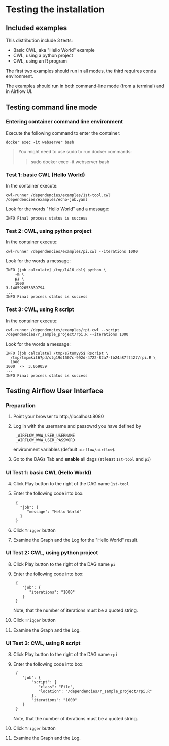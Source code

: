 # Testing the installation
## Included examples
                       
This distribution include 3 tests:

- Basic CWL, aka "Hello World" example
- CWL, using a python project
- CWL, using an R program

The first two examples should run in all modes, the third requires
conda environment.

The examples should run in both command-line mode (from a terminal) 
and in Airflow UI.

## Testing command line mode
### Entering container command line environment

Execute the following command to enter the container:

    docker exec -it webserver bash

> You might need to use sudo to run docker commands:
>
>>    sudo docker exec -it webserver bash

### Test 1: basic CWL (Hello World)
              
In the container execute:

    cwl-runner /dependencies/examples/1st-tool.cwl /dependencies/examples/echo-job.yaml

Look for the words "Hello World" and a message:

    INFO Final process status is success

### Test 2: CWL, using python project 
              
In the container execute:

    cwl-runner /dependencies/examples/pi.cwl --iterations 1000

Look for the words a message:

    INFO [job calculate] /tmp/l416_dsl$ python \
        -m \
        pi \
        1000
    3.140592653839794
    ...
    INFO Final process status is success

### Test 3: CWL, using R script 
              
In the container execute:

    cwl-runner /dependencies/examples/rpi.cwl --script /dependencies/r_sample_project/rpi.R --iterations 1000

Look for the words a message:

    INFO [job calculate] /tmp/s7tumyy5$ Rscript \
      /tmp/tmpmkit67pd/stg19d1507c-992d-4722-82a7-fb24a87ff427/rpi.R \
      1000
    1000  ->  3.059059 
    ...
    INFO Final process status is success


## Testing Airflow User Interface
                                           
### Preparation

1. Point your browser to http://localhost:8080
                                          
2. Log in with the username and passowrd you have defined by 

        _AIRFLOW_WWW_USER_USERNAME
        _AIRFLOW_WWW_USER_PASSWORD
                             
    environment variables (default `airflow/airflow`).

3. Go to the DAGs Tab and **enable** all dags (at least `1st-tool` and `pi`)
                                        
### UI Test 1: basic CWL (Hello World)

4. Click Play button to the right of the DAG name `1st-tool`

5. Enter the following code into  box:

        {
          "job": {
             "message": "Hello World"
          }
        }
6. Click `Trigger` button
7. Examine the Graph and the Log for the "Hello World" result.

### UI Test 2: CWL, using python project 

8. Click Play button to the right of the DAG name `pi`

9. Enter the following code into  box:

        {
           "job": {
              "iterations": "1000"
           }
        }
    Note, that the number of iterations must be a quoted string.

10. Click `Trigger` button
11. Examine the Graph and the Log.

### UI Test 3: CWL, using R script 

8. Click Play button to the right of the DAG name `rpi`

9. Enter the following code into  box:

        {
           "job": {
               "script": {
                  "class": "File",
                  "location": "/dependencies/r_sample_project/rpi.R"
               },
               "iterations": "1000"
           }
        }
     Note, that the number of iterations must be a quoted string.

10. Click `Trigger` button
11. Examine the Graph and the Log.

